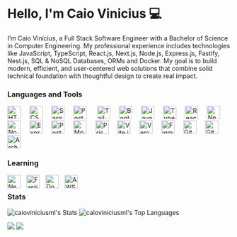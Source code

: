 # Hello, I'm Caio Vinicius 💻

I’m Caio Vinícius, a Full Stack Software Engineer with a Bachelor of Science in Computer Engineering. My professional experience includes technologies like JavaScript, TypeScript, React.js, Next.js, Node.js, Express.js, Fastify, Nest.js, SQL & NoSQL Databases, ORMs and Docker. My goal is to build modern, efficient, and user-centered web solutions that combine solid technical foundation with thoughtful design to create real impact.

### Languages and Tools

<p align="left">
  <img src="https://cdn.jsdelivr.net/gh/devicons/devicon@latest/icons/html5/html5-plain.svg" width="30" alt="HTML" title="HTML"/>
  &nbsp;&nbsp;&nbsp;
  <img src="https://cdn.jsdelivr.net/gh/devicons/devicon@latest/icons/css3/css3-plain.svg" width="30" alt="CSS" title="CSS"/>
  &nbsp;&nbsp;&nbsp;
  <img src="https://cdn.jsdelivr.net/gh/devicons/devicon@latest/icons/sass/sass-original.svg" width="30" alt="Sass" title="Sass"/>
  &nbsp;&nbsp;&nbsp;
  <img src="https://cdn.jsdelivr.net/gh/devicons/devicon@latest/icons/postcss/postcss-original.svg" width="30" alt="PostCSS" title="PostCSS"/>&nbsp;
  &nbsp;&nbsp;&nbsp;
  <img src="https://cdn.jsdelivr.net/gh/devicons/devicon@latest/icons/tailwindcss/tailwindcss-original.svg" width="30" alt="Tailwind CSS" title="Tailwind CSS"/>
  &nbsp;&nbsp;&nbsp;
  <img src="https://cdn.jsdelivr.net/gh/devicons/devicon@latest/icons/bootstrap/bootstrap-original.svg" width="30" alt="Bootstrap" title="Bootstrap"/>
  &nbsp;&nbsp;&nbsp;
  <img src="https://cdn.jsdelivr.net/gh/devicons/devicon@latest/icons/javascript/javascript-original.svg" width="30" alt="JavaScript" title="JavaScript"/>
  &nbsp;&nbsp;&nbsp;
  <img src="https://cdn.jsdelivr.net/gh/devicons/devicon@latest/icons/typescript/typescript-original.svg" width="30" alt="TypeScript" title="TypeScript"/>
  &nbsp;&nbsp;&nbsp;
  <img src="https://cdn.jsdelivr.net/gh/devicons/devicon@latest/icons/react/react-original.svg" width="30" alt="React" title="React"/>
  &nbsp;&nbsp;&nbsp;
  <img src="https://cdn.jsdelivr.net/gh/devicons/devicon@latest/icons/nextjs/nextjs-original.svg" width="30" alt="Next.js" title="Next.js"/>
  &nbsp;&nbsp;&nbsp;
  <img src="https://cdn.jsdelivr.net/gh/devicons/devicon@latest/icons/nodejs/nodejs-original.svg" width="30" alt="Node.js" title="Node.js"/>
  &nbsp;&nbsp;&nbsp;
  <img src="https://cdn.jsdelivr.net/gh/devicons/devicon@latest/icons/express/express-original.svg" width="30" alt="Express.js" title="Express.js"/>
  &nbsp;&nbsp;&nbsp;
  <img src="https://cdn.jsdelivr.net/gh/devicons/devicon@latest/icons/postgresql/postgresql-original.svg" width="30" alt="PostgreSQL" title="PostgreSQL"/>
  &nbsp;&nbsp;&nbsp;
  <img src="https://cdn.jsdelivr.net/gh/devicons/devicon@latest/icons/mongodb/mongodb-original.svg" width="30" alt="MongoDB" title="MongoDB"/>
  &nbsp;&nbsp;&nbsp;
  <img src="https://cdn.jsdelivr.net/gh/devicons/devicon@latest/icons/prisma/prisma-original.svg" width="30" alt="Prisma" title="Prisma"/>
  &nbsp;&nbsp;&nbsp;
  <img src="https://cdn.jsdelivr.net/gh/devicons/devicon@latest/icons/vitejs/vitejs-original.svg" width="30" alt="Vite.js" title="Vite.js"/>
  &nbsp;&nbsp;&nbsp;
  <img src="https://cdn.jsdelivr.net/gh/devicons/devicon@latest/icons/vercel/vercel-original.svg" width="30" alt="Vercel" title="Vercel"/>
  &nbsp;&nbsp;&nbsp;
  <img src="https://cdn.jsdelivr.net/gh/devicons/devicon@latest/icons/figma/figma-original.svg" width="30" alt="Figma" title="Figma"/>
  &nbsp;&nbsp;&nbsp;
  <img src="https://cdn.jsdelivr.net/gh/devicons/devicon@latest/icons/git/git-original.svg" width="30" alt="Git" title="Git"/>
  &nbsp;&nbsp;&nbsp;
  <img src="https://cdn.jsdelivr.net/gh/devicons/devicon@latest/icons/github/github-original.svg" width="30" alt="GitHub" title="GitHub"/>
  &nbsp;&nbsp;&nbsp;
  <img src="https://cdn.jsdelivr.net/gh/devicons/devicon@latest/icons/archlinux/archlinux-original.svg" width="30" alt="Arch Linux" title="Arch Linux"/>
</p>

### Learning
<p align="left">
  <img align="left" alt="Nest.js" title="Nest.js" width="30px" style="padding-right:10px;" src="https://cdn.jsdelivr.net/gh/devicons/devicon@latest/icons/nestjs/nestjs-original.svg" />  
  &nbsp;&nbsp;&nbsp;  
  <img align="left" alt="Fastify" title="Fastify" width="30px" style="padding-right:10px;" src="https://cdn.jsdelivr.net/gh/devicons/devicon@latest/icons/fastify/fastify-plain.svg" />
  &nbsp;&nbsp;&nbsp;          
  <img align="left" alt="Docker" title="Docker" width="30px" style="padding-right:10px;" src="https://cdn.jsdelivr.net/gh/devicons/devicon@latest/icons/docker/docker-plain-wordmark.svg" />
  &nbsp;&nbsp;&nbsp;
  <img align="left" alt="AWS" title="Amazon Web Services" width="30px" style="padding-right:10px;" src="https://cdn.jsdelivr.net/gh/devicons/devicon@latest/icons/amazonwebservices/amazonwebservices-original-wordmark.svg" />
  &nbsp;&nbsp;&nbsp;      
</p>

### Stats
![caioviniciusml's Stats](https://github-readme-stats.vercel.app/api?username=caioviniciusml&theme=nightowl&show_icons=true&include_all_commits=true&hide_border=true&count_private=true)
![caioviniciusml's Top Languages](https://github-readme-stats.vercel.app/api/top-langs/?username=caioviniciusml&theme=nightowl&show_icons=true&hide_border=true&layout=compact)
<br />

<a href="mailto:devcaioviniciusml@gmail.com"><img src="https://img.shields.io/badge/Gmail-D14836?style=for-the-badge&logo=gmail&logoColor=white"></a>
<a href="https://www.linkedin.com/in/caioviniciusml/" target="_blank"><img src="https://img.shields.io/badge/LinkedIn-0077B5?style=for-the-badge&logo=linkedin&logoColor=white" target="_blank"></a> 
